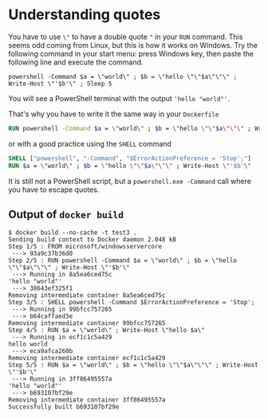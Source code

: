 # Understanding quotes

You have to use `\"` to have a double quote `"` in your `RUN` command.
This seems odd coming from Linux, but this is how it works on Windows.
Try the following command in your start menu: press Windows key, then paste the following line and execute the command.

```
powershell -Command $a = \"world\" ; $b = \"hello \"\"$a\"\"\" ; Write-Host \"'$b'\" ; Sleep 5
```

You will see a PowerShell terminal with the output `'hello "world"'`.

That's why you have to write it the same way in your `Dockerfile`

```Dockerfile
RUN powershell -Command $a = \"world\" ; $b = \"hello \"\"$a\"\"\" ; Write-Host \"'$b'\"
```

or with a good practice using the `SHELL` command

```Dockerfile
SHELL ["powershell", "-Command", "$ErrorActionPreference = 'Stop';"]
RUN $a = \"world\" ; $b = \"hello \"\"$a\"\"\" ; Write-Host \"'$b'\"
```

It is still not a PowerShell script, but a `powershell.exe -Command` call where you have to escape quotes.

## Output of `docker build`

```
$ docker build --no-cache -t test3 .
Sending build context to Docker daemon 2.048 kB
Step 1/5 : FROM microsoft/windowsservercore
 ---> 93a9c37b36d0
Step 2/5 : RUN powershell -Command $a = \"world\" ; $b = \"hello \"\"$a\"\"\" ; Write-Host \"'$b'\"
 ---> Running in 8a5ea6ced75c
'hello "world"'
 ---> 38643ef325f1
Removing intermediate container 8a5ea6ced75c
Step 3/5 : SHELL powershell -Command $ErrorActionPreference = 'Stop';
 ---> Running in 99bfcc757265
 ---> b64caffaed3e
Removing intermediate container 99bfcc757265
Step 4/5 : RUN $a = \"world\" ; Write-Host \"hello $a\"
 ---> Running in ecf1c1c5a429
hello world
 ---> eca9afca260b
Removing intermediate container ecf1c1c5a429
Step 5/5 : RUN $a = \"world\" ; $b = \"hello \"\"$a\"\"\" ; Write-Host \"'$b'\"
 ---> Running in 3ff86495557a
'hello "world"'
 ---> b693107bf29e
Removing intermediate container 3ff86495557a
Successfully built b693107bf29e
```
